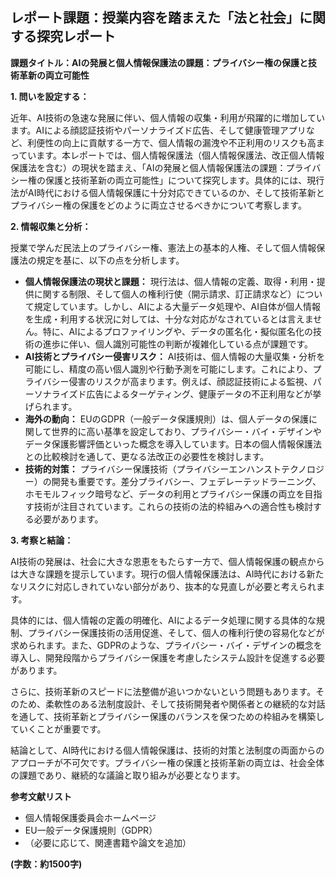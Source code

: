 ## レポート課題：授業内容を踏まえた「法と社会」に関する探究レポート

**課題タイトル：AIの発展と個人情報保護法の課題：プライバシー権の保護と技術革新の両立可能性**

**1. 問いを設定する：**

近年、AI技術の急速な発展に伴い、個人情報の収集・利用が飛躍的に増加しています。AIによる顔認証技術やパーソナライズド広告、そして健康管理アプリなど、利便性の向上に貢献する一方で、個人情報の漏洩や不正利用のリスクも高まっています。本レポートでは、個人情報保護法（個人情報保護法、改正個人情報保護法を含む）の現状を踏まえ、「AIの発展と個人情報保護法の課題：プライバシー権の保護と技術革新の両立可能性」について探究します。具体的には、現行法がAI時代における個人情報保護に十分対応できているのか、そして技術革新とプライバシー権の保護をどのように両立させるべきかについて考察します。


**2. 情報収集と分析：**

授業で学んだ民法上のプライバシー権、憲法上の基本的人権、そして個人情報保護法の規定を基に、以下の点を分析します。

* **個人情報保護法の現状と課題：** 現行法は、個人情報の定義、取得・利用・提供に関する制限、そして個人の権利行使（開示請求、訂正請求など）について規定しています。しかし、AIによる大量データ処理や、AI自体が個人情報を生成・利用する状況に対しては、十分な対応がなされているとは言えません。特に、AIによるプロファイリングや、データの匿名化・擬似匿名化の技術の進歩に伴い、個人識別可能性の判断が複雑化している点が課題です。
* **AI技術とプライバシー侵害リスク：** AI技術は、個人情報の大量収集・分析を可能にし、精度の高い個人識別や行動予測を可能にします。これにより、プライバシー侵害のリスクが高まります。例えば、顔認証技術による監視、パーソナライズド広告によるターゲティング、健康データの不正利用などが挙げられます。
* **海外の動向：** EUのGDPR（一般データ保護規則）は、個人データの保護に関して世界的に高い基準を設定しており、プライバシー・バイ・デザインやデータ保護影響評価といった概念を導入しています。日本の個人情報保護法との比較検討を通して、更なる法改正の必要性を検討します。
* **技術的対策：** プライバシー保護技術（プライバシーエンハンストテクノロジー）の開発も重要です。差分プライバシー、フェデレーテッドラーニング、ホモモルフィック暗号など、データの利用とプライバシー保護の両立を目指す技術が注目されています。これらの技術の法的枠組みへの適合性も検討する必要があります。


**3. 考察と結論：**

AI技術の発展は、社会に大きな恩恵をもたらす一方で、個人情報保護の観点からは大きな課題を提示しています。現行の個人情報保護法は、AI時代における新たなリスクに対応しきれていない部分があり、抜本的な見直しが必要と考えられます。

具体的には、個人情報の定義の明確化、AIによるデータ処理に関する具体的な規制、プライバシー保護技術の活用促進、そして、個人の権利行使の容易化などが求められます。また、GDPRのような、プライバシー・バイ・デザインの概念を導入し、開発段階からプライバシー保護を考慮したシステム設計を促進する必要があります。

さらに、技術革新のスピードに法整備が追いつかないという問題もあります。そのため、柔軟性のある法制度設計、そして技術開発者や関係者との継続的な対話を通して、技術革新とプライバシー保護のバランスを保つための枠組みを構築していくことが重要です。

結論として、AI時代における個人情報保護は、技術的対策と法制度の両面からのアプローチが不可欠です。プライバシー権の保護と技術革新の両立は、社会全体の課題であり、継続的な議論と取り組みが必要となります。


**参考文献リスト**

* 個人情報保護委員会ホームページ
* EU一般データ保護規則（GDPR）
* （必要に応じて、関連書籍や論文を追加）


**(字数：約1500字)**
